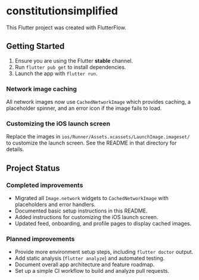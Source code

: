 # constitutionsimplified

This Flutter project was created with FlutterFlow.

## Getting Started

1. Ensure you are using the Flutter **stable** channel.
2. Run `flutter pub get` to install dependencies.
3. Launch the app with `flutter run`.

### Network image caching

All network images now use `CachedNetworkImage` which provides caching, a placeholder spinner, and an error icon if the image fails to load.

### Customizing the iOS launch screen

Replace the images in `ios/Runner/Assets.xcassets/LaunchImage.imageset/` to customize the launch screen. See the README in that directory for details.

## Project Status

### Completed improvements

- Migrated all `Image.network` widgets to `CachedNetworkImage` with placeholders
  and error handlers.
- Documented basic setup instructions in this README.
- Added instructions for customizing the iOS launch screen.
- Updated feed, onboarding, and profile pages to display cached images.

### Planned improvements

- Provide more environment setup steps, including `flutter doctor` output.
- Add static analysis (`flutter analyze`) and automated testing.
- Document overall app architecture and feature roadmap.
- Set up a simple CI workflow to build and analyze pull requests.
